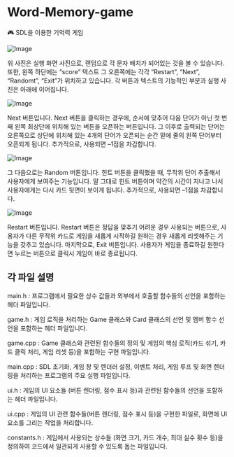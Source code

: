 # Word-Memory-game
🎮 SDL을 이용한 기억력 게임

![Image](https://github.com/user-attachments/assets/68c7e57c-4011-4ca0-91df-c62f71830619)

 위 사진은 실행 화면 사진으로, 랜덤으로 각 문자 배치가 되어있는 것을 볼 수 있습니다. 또한, 왼쪽 하단에는 “score” 텍스트 그 오른쪽에는 각각 “Restart”, “Next”, “Randomt”, “Exit”가 위치하고 있습니다. 각 버튼과 텍스트의 기능적인 부분과 실행 사진은 아래에 이어집니다.

![Image](https://github.com/user-attachments/assets/493cdb63-dadb-4580-a570-cffe4d7af88d)

 Next 버튼입니다. Next 버튼을 클릭하는 경우에, 순서에 맞추어 다음 단어가 아닌 첫 번째 왼쪽 최상단에 위치해 있는 버튼을 오픈하는 버튼입니다. 그 이후로 출력되는 단어는 오른쪽으로 상단에 위치해 있는 4개의 단어가 오픈되는 순간 밑에 줄의 왼쪽 단어부터 오픈되게 됩니다. 추가적으로, 사용되면 –1점을 차감합니다.

![Image](https://github.com/user-attachments/assets/e8c466d9-4217-48c0-b4ff-4d97e10ced4f)

 그 다음으로는 Random 버튼입니다. 힌트 버튼을 클릭했을 때, 무작위 단어 추출해서 사용자에게 보여주는 기능입니다. 말 그대로 힌트 버튼이며 약간의 시간이 지나고 나서 사용자에게는 다시 카드 뒷면이 보이게 됩니다. 추가적으로, 사용되면 –1점을 차감합니다.

![Image](https://github.com/user-attachments/assets/da8e560b-cd47-4293-b82f-6400a7dadd94)

 Restart 버튼입니다. Restart 버튼은 정답을 맞추기 어려운 경우 사용되는 버튼으로, 사용자가 다른 무작위 카드로 게임을 새롭게 시작하길 원하는 경우 새롭게 리셋해주는 기능을 갖추고 있습니다. 마지막으로, Exit 버튼입니다. 사용자가 게임을 종료하길 원한다면 누르는 버튼으로 클릭시 게임이 바로 종료됩니다.


## 각 파일 설명
main.h : 프로그램에서 필요한 상수 값들과 외부에서 호출할 함수들의 선언을 포함하는 헤더 파일입니다.

game.h : 게임 로직을 처리하는 Game 클래스와 Card 클래스의 선언 및 멤버 함수 선언을 포함하는 헤더 파일입니다.

game.cpp : Game 클래스와 관련된 함수들의 정의 및 게임의 핵심 로직(카드 섞기, 카드 클릭 처리, 게임 리셋 등)을 포함하는 구현 파일입니다.

main.cpp : SDL 초기화, 게임 창 및 렌더러 설정, 이벤트 처리, 게임 루프 및 화면 렌더링을 처리하는 프로그램의 주요 실행 파일입니다.

ui.h : 게임의 UI 요소들 (버튼 렌더링, 점수 표시 등)과 관련된 함수들의 선언을 포함하는 헤더 파일입니다.

ui.cpp : 게임의 UI 관련 함수들(버튼 렌더링, 점수 표시 등)을 구현한 파일로, 화면에 UI 요소를 그리는 작업을 처리합니다.

constants.h : 게임에서 사용되는 상수들 (화면 크기, 카드 개수, 최대 실수 횟수 등)을 정의하여 코드에서 일관되게 사용할 수 있도록 돕는 파일입니다.

